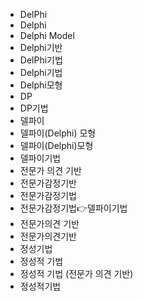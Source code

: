 ﻿- DelPhi
- Delphi
- Delphi Model
- Delphi기반
- DelPhi기법
- Delphi기법
- Delphi모형
- DP
- DP기법
- 델파이
- 델파이(Delphi) 모형
- 델파이(Delphi)모형
- 델파이기법
- 전문가 의견 기반
- 전문가감정기반
- 전문가감정기법
- 전문가감정기법👉델파이기법
- 전문가의견 기반
- 전문가의견기반
- 정성기법
- 정성적 기법
- 정성적 기법 (전문가 의견 기반)
- 정성적기법
